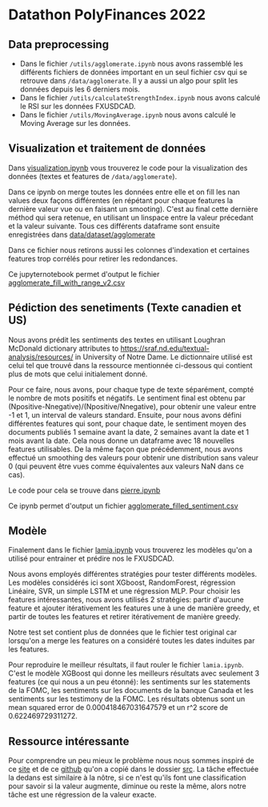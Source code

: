 # Datathon PolyFinances 2022

## Data preprocessing

- Dans le fichier `/utils/agglomerate.ipynb` nous avons rassemblé les différents fichiers de données important en un seul fichier csv qui se retrouve dans `/data/agglomerate`. Il y a aussi un algo pour split les données depuis les 6 derniers mois.
- Dans le fichier `/utils/calculateStrengthIndex.ipynb` nous avons calculé le RSI sur les données FXUSDCAD.
- Dans le fichier `/utils/MovingAverage.ipynb` nous avons calculé le Moving Average sur les données.

## Visualization et traitement de données

Dans [visualization.ipynb](jupyternotebooks/visualization.ipynb) vous trouverez le code pour la visualization des données (textes et features de `/data/agglomerate`).

Dans ce ipynb on merge toutes les données entre elle et on fill les nan values deux façons différentes (en répétant pour chaque features la dernière valeur vue ou en faisant un smooting). C'est au final cette dernière méthod qui sera retenue, en utilisant un linspace entre la valeur précedant et la valeur suivante. Tous ces différents dataframe sont ensuite enregistrées dans [data/dataset/agglomerate](data/dataset/agglomerate)

Dans ce fichier nous retirons aussi les colonnes d'indexation et certaines features trop corrélés pour retirer les redondances.

Ce jupyternotebook permet d'output le fichier [agglomerate_fill_with_range_v2.csv](data/dataset/agglomerate/agglomerate_fill_with_range_v2.csv) 

## Pédiction des senetiments (Texte canadien et US)
Nous avons prédit les sentiments des textes en utilisant Loughran McDonald dictionary attributes to https://sraf.nd.edu/textual-analysis/resources/ in University of Notre Dame. Le dictionnaire utilisé est celui tel que trouvé dans la ressource mentionnée ci-dessous qui contient plus de mots que celui initialement donné.

Pour ce faire, nous avons, pour chaque type de texte séparément, compté le nombre de mots positifs et négatifs. Le sentiment final est obtenu par (Npositive-Nnegative)/(Npositive/Nnegative), pour obtenir une valeur entre -1 et 1, un interval de valeurs standard. 
Ensuite, pour nous avons défini différentes features qui sont, pour chaque date, le sentiment moyen des documents publiés 1 semaine avant la date, 2 semaines avant la date et 1 mois avant la date.
Cela nous donne un dataframe avec 18 nouvelles features utilisables.
De la même façon que précédemment, nous avons effectué un smoothing des valeurs pour obtenir une distribution sans valeur 0 (qui peuvent être vues comme équivalentes aux valeurs NaN dans ce cas).

Le code pour cela se trouve dans [pierre.ipynb](jupyternotebooks/pierre.ipynb)

Ce ipynb permet d'output un fichier [agglomerate_filled_sentiment.csv](data/dataset/agglomerate/agglomerate_filled_sentiment.csv) 

## Modèle

Finalement dans le fichier [lamia.ipynb](jupyternotebooks/pierre.ipynb) vous trouverez les modèles qu'on a utilisé pour entrainer et prédire nos le FXUSDCAD.

Nous avons employés différentes stratégies pour tester différents modèles. Les modèles considérés ici sont XGboost, RandomForest, régression Linéaire, SVR, un simple LSTM et une régression MLP. Pour choisir les features intéressantes, nous avons utilisés 2 stratégies: partir d'aucune feature et ajouter itérativement les features une à une de manière greedy, et partir de toutes les features et retirer itérativement de manière greedy.

Notre test set contient plus de données que le fichier test original car lorsqu'on a merge les features on a considéré toutes les dates induites par les features.


Pour reproduire le meilleur résultats, il faut rouler le fichier `lamia.ipynb`. C'est le modèle XGBoost qui donne les meilleurs résultats avec seulement 3 features (ce qui nous a un peu étonné): les sentiments sur les statements de la FOMC, les sentiments sur les documents de la banque Canada et les sentiments sur les testimony de la FOMC. Les résultats obtenus sont un mean squared error de 0.000418467031647579 et un r^2 score de 0.622469729311272.


## Ressource intéressante
Pour comprendre un peu mieux le problème nous nous sommes inspiré de ce [site](https://towardsdatascience.com/fedspeak-how-to-build-a-nlp-pipeline-to-predict-central-bank-policy-changes-a2f157ca0434) et de ce [github](https://github.com/yuki678/centralbank_analysis) qu'on a copié dans le dossier  [src](src). La tâche effectuée la dedans est similaire à la nôtre, si ce n'est qu'ils font une classification pour savoir si la valeur augmente, diminue ou reste la même, alors notre tâche est une régression de la valeur exacte.
